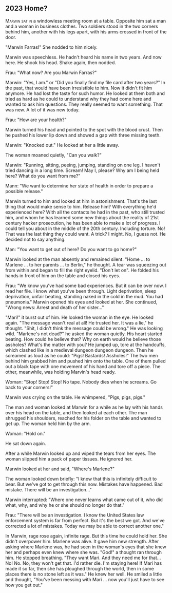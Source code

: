 
## **2023** Home?

<span style="font-variant:small-caps;">Marwin sat in</span> a windowless meeting room at a table.
Opposite him sat a man and a woman in business clothes.
Two soldiers stood in the two corners behind him, another with his legs apart, with his arms crossed in front of the door.

"Marwin Farras!" She nodded to him nicely.

Marwin was speechless.
He hadn't heard his name in two years.
And now here.
He shook his head.
Shake again, then nodded.

Frau: "What now? Are you Marwin Farras?"

Marwin: "Yes, I am." or "Did you finally find my file card after two years?" In the past, that would have been irresistible to him.
Now it didn't fit him anymore.
He had lost the taste for such humor.
He looked at them both and tried as hard as he could to understand why they had come here and wanted to ask him questions.
They really seemed to want something.
That was new.
A lot of it was new today.

Frau: "How are your health?"

Marwin turned his head and pointed to the spot with the blood crust.
Then he pushed his lower lip down and showed a gap with three missing teeth.

Marwin: "Knocked out." He looked at her a little away.

The woman moaned quietly, "Can you walk?"

Marwin: "Running, sitting, peeing, jumping, standing on one leg.
I haven't tried dancing in a long time.
Scream! May I, please? Why am I being held here? What do you want from me?"

Mann: "We want to determine her state of health in order to prepare a possible release."

Marwin turned to him and looked at him in astonishment.
That's the last thing that would make sense to him.
Release him? With everything he'd experienced here? With all the contacts he had in the past, who still trusted him, and whom he has learned some new things about the reality of 21st century hacker prosecution, he has been able to make a lot of progress.
I could tell you about in the middle of the 20th century.
Including torture.
No! That was the last thing they could want.
A trick? I might.
No, I guess not.
He decided not to say anything.

Man: "You want to get out of here? Do you want to go home?"

Marwin looked at the man absently and remained silent.
"Home ... to Marlene ... to her parents ... to Berlin," he thought.
A tear was squeezing out from within and began to fill the right eyelid.
"Don't let on".
He folded his hands in front of him on the table and closed his eyes.

Frau: "We know you've had some bad experiences.
But it can be over now.
I read her file.
I know what you've been through.
Light deprivation, sleep deprivation, unfair beating, standing naked in the cold in the mud.
You had pneumonia." Marwin opened his eyes and looked at her.
She continued, "Wrong news: Arrest and death of her sister..."

"Mari!" it burst out of him.
He looked the woman in the eye.
He looked again.
"The message wasn't real at all! He trusted her.
It was a lie," he thought.
"Shit, I didn't think the message could be wrong." He was looking wild.
"Marlene's not dead?" he asked the woman quietly.
His heart started beating.
How could he believe that? Why on earth would he believe those assholes? What's the matter with you? He jumped up, tore at the handcuffs, which clashed like in a medieval dungeon dungeon dungeon.
Then he screamed as loud as he could: "Pigs! Bastards! Assholes!" The two men behind him grabbed him and pushed him onto the table.
One of them pulled out a black tape with one movement of his hand and tore off a piece.
The other, meanwhile, was holding Marvin's head ready.

Woman: "Stop! Stop! Stop! No tape.
Nobody dies when he screams.
Go back to your corners!"

Marwin was crying on the table.
He whimpered, "Pigs, pigs, pigs."

The man and woman looked at Marwin for a while as he lay with his hands over his head on the table, and then looked at each other.
The man shrugged his shoulders, reached for his folder on the table and wanted to get up.
The woman held him by the arm.

Woman: "Hold on."

He sat down again.

After a while Marwin looked up and wiped the tears from her eyes.
The woman slipped him a pack of paper tissues.
He ignored her.

Marwin looked at her and said, "Where's Marlene?"

The woman looked down briefly: "I know that this is infinitely difficult to bear.
But we've got to get through this now.
Mistakes have happened.
Bad mistake.
There will be an investigation..."

Marwin interrupted: "Where one never learns what came out of it, who did what, why, and why he or she should no longer do that."

Frau: "There will be an investigation.
I know the United States law enforcement system is far from perfect.
But it's the best we got.
And we've corrected a lot of mistakes.
Today we may be able to correct another one."

In Marwin, rage rose again, infinite rage.
But this time he could hold her.
She didn't overpower him.
Marlene was alive.
It gave him new strength.
After asking where Marlene was, he had seen in the woman's eyes that she knew her and perhaps even knew where she was.
"God!" a thought ran through him.
He stopped breathing.
"They want Mari.
And they need me for that... No! No.
No, they won't get that.
I'd rather die.
I'm staying here! If Mari has made it so far, then she has ploughed through the world, then in some places there is no stone left as it was."
He knew her well.
He smiled a little and thought, "You've been messing with Mari ... now you'll just have to see how you get out."

